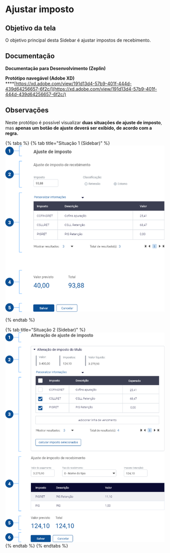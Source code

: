 # Ajustar imposto

## Objetivo da tela

&#x20;O objetivo principal desta Sidebar é ajustar impostos de recebimento.

## Documentação

**Documentação para Desenvolvimento (Zeplin)**

**Protótipo navegável (Adobe XD)**\
****[https://xd.adobe.com/view/191d13d4-57b9-401f-444d-439d64256657-6f2c/](https://xd.adobe.com/view/191d13d4-57b9-401f-444d-439d64256657-6f2c/)

## Observações

Neste protótipo é possível visualizar **duas situações de ajuste de imposto**, mas **apenas um botão de ajuste deverá ser exibido, de acordo com a regra.**

{% tabs %}
{% tab title="Situação 1 (Sidebar)" %}
![](<../../../../.gitbook/assets/image (742).png>)


{% endtab %}

{% tab title="Situação 2 (Sidebar)" %}
![](<../../../../.gitbook/assets/image (886).png>)
{% endtab %}
{% endtabs %}
